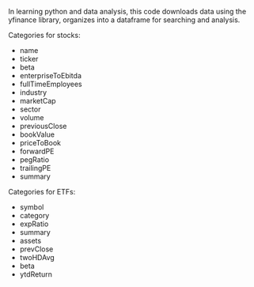 In learning python and data analysis, this code downloads data using the yfinance library, organizes into a dataframe for searching and analysis.

Categories for stocks:
- name
- ticker
- beta
- enterpriseToEbitda
- fullTimeEmployees
- industry
- marketCap
- sector
- volume
- previousClose
- bookValue
- priceToBook
- forwardPE
- pegRatio
- trailingPE
- summary

Categories for ETFs:
- symbol
- category
- expRatio
- summary
- assets
- prevClose
- twoHDAvg
- beta
- ytdReturn
